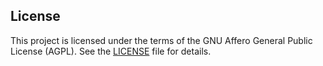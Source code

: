## License

This project is licensed under the terms of the GNU Affero General Public License (AGPL). See the [LICENSE](./LICENSE) file for details.
